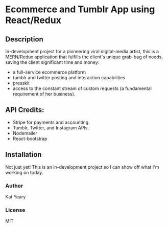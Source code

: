 # Ecommerce and Tumblr App using React/Redux
## Description
In-development project for a pioneering viral digital-media artist, this is a MERN/Redux application that fulfills the client's unique grab-bag of needs, saving the client significant time and money: 
* a full-service ecommerce platform
* tumblr and twitter posting and interaction capabilities
* presskit
* access to the constant stream of custom requests (a fundamental requirement of her business).


## API Credits:
* Stripe for payments and accounting.
* Tumblr, Twitter, and Instagram APIs.
* Nodemailer
* React-bootstrap

## Installation
Not just yet! This is an in-development project so I can show off what I'm working on today.

### Author
Kat Yeary

### License
MIT







